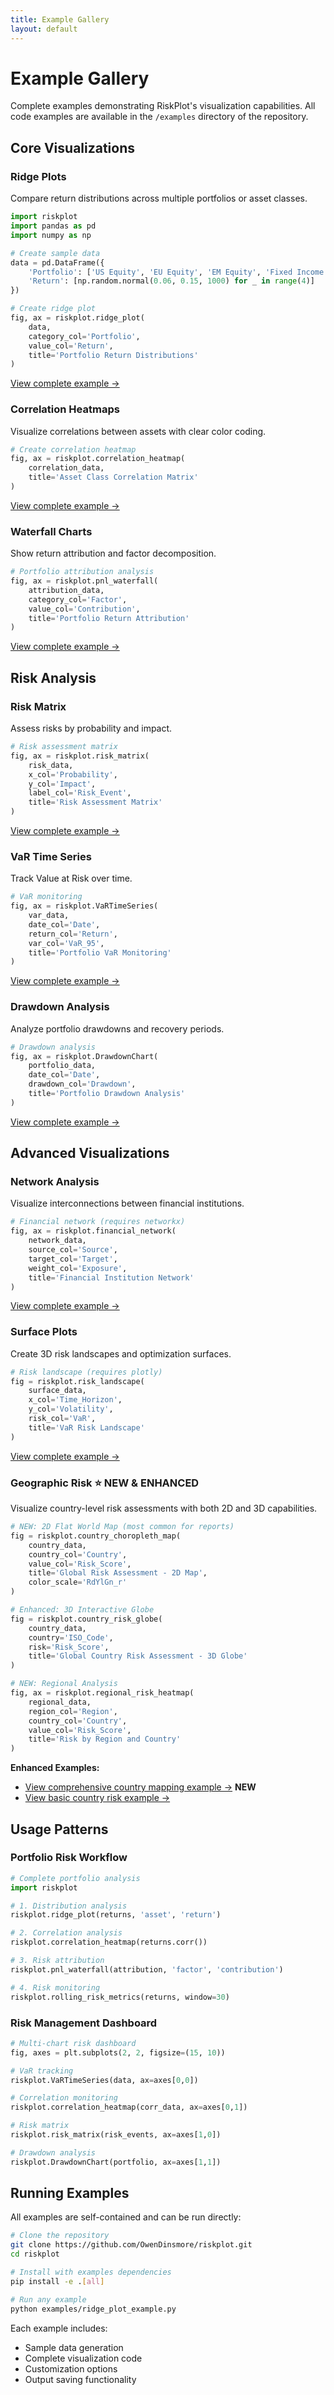 ```yaml
---
title: Example Gallery
layout: default
---
```


# Example Gallery

Complete examples demonstrating RiskPlot's visualization capabilities. All code examples are available in the `/examples` directory of the repository.

## Core Visualizations

### Ridge Plots
Compare return distributions across multiple portfolios or asset classes.

```python
import riskplot
import pandas as pd
import numpy as np

# Create sample data
data = pd.DataFrame({
    'Portfolio': ['US Equity', 'EU Equity', 'EM Equity', 'Fixed Income'],
    'Return': [np.random.normal(0.06, 0.15, 1000) for _ in range(4)]
})

# Create ridge plot
fig, ax = riskplot.ridge_plot(
    data,
    category_col='Portfolio',
    value_col='Return',
    title='Portfolio Return Distributions'
)
```

[View complete example →](https://github.com/OwenDinsmore/riskplot/blob/master/examples/ridge_plot_example.py)

### Correlation Heatmaps
Visualize correlations between assets with clear color coding.

```python
# Create correlation heatmap
fig, ax = riskplot.correlation_heatmap(
    correlation_data,
    title='Asset Class Correlation Matrix'
)
```

[View complete example →](https://github.com/OwenDinsmore/riskplot/blob/master/examples/correlation_heatmap_example.py)

### Waterfall Charts
Show return attribution and factor decomposition.

```python
# Portfolio attribution analysis
fig, ax = riskplot.pnl_waterfall(
    attribution_data,
    category_col='Factor',
    value_col='Contribution',
    title='Portfolio Return Attribution'
)
```

[View complete example →](https://github.com/OwenDinsmore/riskplot/blob/master/examples/waterfall_chart_example.py)

## Risk Analysis

### Risk Matrix
Assess risks by probability and impact.

```python
# Risk assessment matrix
fig, ax = riskplot.risk_matrix(
    risk_data,
    x_col='Probability',
    y_col='Impact',
    label_col='Risk_Event',
    title='Risk Assessment Matrix'
)
```

[View complete example →](https://github.com/OwenDinsmore/riskplot/blob/master/examples/risk_matrix_example.py)

### VaR Time Series
Track Value at Risk over time.

```python
# VaR monitoring
fig, ax = riskplot.VaRTimeSeries(
    var_data,
    date_col='Date',
    return_col='Return',
    var_col='VaR_95',
    title='Portfolio VaR Monitoring'
)
```

[View complete example →](https://github.com/OwenDinsmore/riskplot/blob/master/examples/var_timeseries_example.py)

### Drawdown Analysis
Analyze portfolio drawdowns and recovery periods.

```python
# Drawdown analysis
fig, ax = riskplot.DrawdownChart(
    portfolio_data,
    date_col='Date',
    drawdown_col='Drawdown',
    title='Portfolio Drawdown Analysis'
)
```

[View complete example →](https://github.com/OwenDinsmore/riskplot/blob/master/examples/drawdown_chart_example.py)

## Advanced Visualizations

### Network Analysis
Visualize interconnections between financial institutions.

```python
# Financial network (requires networkx)
fig, ax = riskplot.financial_network(
    network_data,
    source_col='Source',
    target_col='Target',
    weight_col='Exposure',
    title='Financial Institution Network'
)
```

[View complete example →](https://github.com/OwenDinsmore/riskplot/blob/master/examples/network_analysis_example.py)

### Surface Plots
Create 3D risk landscapes and optimization surfaces.

```python
# Risk landscape (requires plotly)
fig = riskplot.risk_landscape(
    surface_data,
    x_col='Time_Horizon',
    y_col='Volatility',
    risk_col='VaR',
    title='VaR Risk Landscape'
)
```

[View complete example →](https://github.com/OwenDinsmore/riskplot/blob/master/examples/surface_plot_example.py)

### Geographic Risk ⭐ NEW & ENHANCED
Visualize country-level risk assessments with both 2D and 3D capabilities.

```python
# NEW: 2D Flat World Map (most common for reports)
fig = riskplot.country_choropleth_map(
    country_data,
    country_col='Country',
    value_col='Risk_Score',
    title='Global Risk Assessment - 2D Map',
    color_scale='RdYlGn_r'
)

# Enhanced: 3D Interactive Globe
fig = riskplot.country_risk_globe(
    country_data,
    country='ISO_Code',
    risk='Risk_Score',
    title='Global Country Risk Assessment - 3D Globe'
)

# NEW: Regional Analysis
fig, ax = riskplot.regional_risk_heatmap(
    regional_data,
    region_col='Region',
    country_col='Country',
    value_col='Risk_Score',
    title='Risk by Region and Country'
)
```

**Enhanced Examples:**
- [View comprehensive country mapping example →](https://github.com/OwenDinsmore/riskplot/blob/master/examples/comprehensive_country_mapping.py) **NEW**
- [View basic country risk example →](https://github.com/OwenDinsmore/riskplot/blob/master/examples/country_risk_example.py)

## Usage Patterns

### Portfolio Risk Workflow
```python
# Complete portfolio analysis
import riskplot

# 1. Distribution analysis
riskplot.ridge_plot(returns, 'asset', 'return')

# 2. Correlation analysis
riskplot.correlation_heatmap(returns.corr())

# 3. Risk attribution
riskplot.pnl_waterfall(attribution, 'factor', 'contribution')

# 4. Risk monitoring
riskplot.rolling_risk_metrics(returns, window=30)
```

### Risk Management Dashboard
```python
# Multi-chart risk dashboard
fig, axes = plt.subplots(2, 2, figsize=(15, 10))

# VaR tracking
riskplot.VaRTimeSeries(data, ax=axes[0,0])

# Correlation monitoring
riskplot.correlation_heatmap(corr_data, ax=axes[0,1])

# Risk matrix
riskplot.risk_matrix(risk_events, ax=axes[1,0])

# Drawdown analysis
riskplot.DrawdownChart(portfolio, ax=axes[1,1])
```

## Running Examples

All examples are self-contained and can be run directly:

```bash
# Clone the repository
git clone https://github.com/OwenDinsmore/riskplot.git
cd riskplot

# Install with examples dependencies
pip install -e .[all]

# Run any example
python examples/ridge_plot_example.py
```

Each example includes:
- Sample data generation
- Complete visualization code
- Customization options
- Output saving functionality